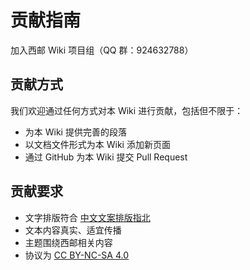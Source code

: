 # 贡献指南

加入西邮 Wiki 项目组（QQ 群：924632788）

## 贡献方式

我们欢迎通过任何方式对本 Wiki 进行贡献，包括但不限于：

- 为本 Wiki 提供完善的段落
- 以文档文件形式为本 Wiki 添加新页面
- 通过 GitHub 为本 Wiki 提交 Pull Request

## 贡献要求

- 文字排版符合 [中文文案排版指北](https://github.com/sparanoid/chinese-copywriting-guidelines/blob/master/README.zh-Hans.md)
- 文本内容真实、适宜传播
- 主题围绕西邮相关内容
- 协议为 [CC BY-NC-SA 4.0](https://creativecommons.org/licenses/by-nc-sa/4.0/deed.zh-hans)
